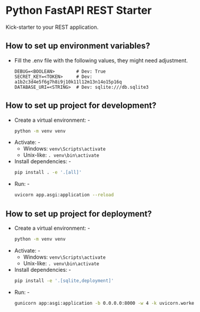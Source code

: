 # Python FastAPI REST Starter

Kick-starter to your REST application.

## How to set up environment variables?

- Fill the .env file with the following values, they might need adjustment.
  ```dotenv
  DEBUG=<BOOLEAN>        # Dev: True
  SECRET_KEY=<TOKEN>     # Dev: a1b2c3d4e5f6g7h8i9j10k11l12m13n14o15p16q
  DATABASE_URI=<STRING>  # Dev: sqlite:///db.sqlite3
  ```

## How to set up project for development?

- Create a virtual environment: -
  ```bash
  python -m venv venv
  ```
- Activate: -
    - Windows: `venv\Scripts\activate`
    - Unix-like: `. venv\bin\activate`
- Install dependencies: -
  ```bash
  pip install . -e '.[all]'
  ```
- Run: -
  ```bash
  uvicorn app.asgi:application --reload
  ```

## How to set up project for deployment?

- Create a virtual environment: -
  ```bash
  python -m venv venv
  ```
- Activate: -
    - Windows: `venv\Scripts\activate`
    - Unix-like: `. venv\bin\activate`
- Install dependencies: -
  ```bash
  pip install -e '.[sqlite,deployment]'
  ```
- Run: -
  ```bash
  gunicorn app:asgi:application -b 0.0.0.0:8000 -w 4 -k uvicorn.workers.UvicornWorker --log-level INFO
  ```
